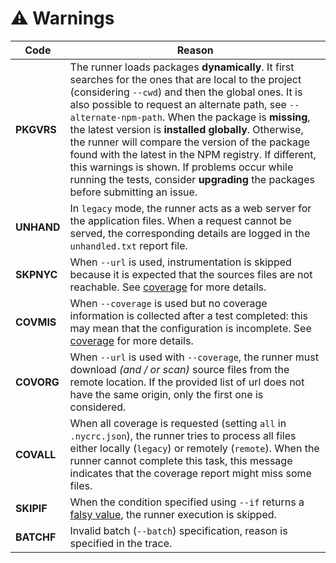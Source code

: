 # ⚠️ Warnings

| Code | Reason |
|--|--|
| **PKGVRS** | The runner loads packages **dynamically**. It first searches for the ones that are local to the project (considering `--cwd`) and then the global ones. It is also possible to request an alternate path, see `--alternate-npm-path`. When the package is **missing**, the latest version is **installed globally**. Otherwise, the runner will compare the version of the package found with the latest in the NPM registry. If different, this warnings is shown. If problems occur while running the tests, consider **upgrading** the packages before submitting an issue. |
| **UNHAND** | In `legacy` mode, the runner acts as a web server for the application files. When a request cannot be served, the corresponding details are logged in the `unhandled.txt` report file. |
| **SKPNYC** | When `--url` is used, instrumentation is skipped because it is expected that the sources files are not reachable. See [coverage](coverage.md) for more details. |
| **COVMIS** | When `--coverage` is used but no coverage information is collected after a test completed: this may mean that the configuration is incomplete. See [coverage](coverage.md) for more details. |
| **COVORG** | When `--url` is used with `--coverage`, the runner must download *(and / or scan)* source files from the remote location. If the provided list of url does not have the same origin, only the first one is considered. |
| **COVALL** | When all coverage is requested (setting `all` in `.nycrc.json`), the runner tries to process all files either locally (`legacy`) or remotely (`remote`). When the runner cannot complete this task, this message indicates that the coverage report might miss some files. |
| **SKIPIF** | When the condition specified using `--if` returns a [falsy value](https://developer.mozilla.org/en-US/docs/Glossary/Falsy), the runner execution is skipped. |
| **BATCHF** | Invalid batch (`--batch`) specification, reason is specified in the trace. |
